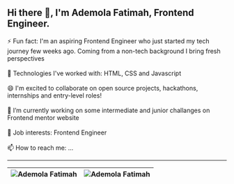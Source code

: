 ## Hi there 👋, I'm Ademola Fatimah, Frontend Engineer.


⚡ Fun fact: I'm an aspiring Frontend Engineer who just started my tech journey few weeks ago. Coming from a non-tech background I bring fresh perspectives <br/><br/> 
🌱 Technologies I've worked with: HTML, CSS and Javascript <br/><br/>
😄 I'm excited to collaborate on open source projects, hackathons, internships and entry-level roles! <br/><br/>
🔭 I’m currently working on some intermediate and junior challanges on Frontend mentor website <br/><br/>
💼 Job interests: Frontend Engineer <br/><br/>
📫 How to reach me: ...


<hr/>

| <img align="center" src="https://github-readme-stats.vercel.app/api?username=AdemolaFatimah&show_icons=true&include_all_commits=true&hide_border=true" alt="Ademola Fatimah" /> | <img align="center" src="https://github-readme-stats.vercel.app/api/top-langs/?username=AdemolaFatimah&langs_count=8&layout=compact&hide_border=true" alt="Ademola Fatimah" /> |
| ------------- | ------------- |


